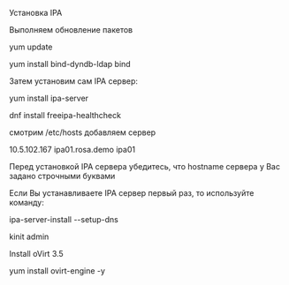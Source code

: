 Установка IPA

Выполняем обновление пакетов

yum update


yum install bind-dyndb-ldap bind

Затем установим сам IPA сервер:

yum install ipa-server


dnf install freeipa-healthcheck

смотрим /etc/hosts добавляем сервер 

10.5.102.167 ipa01.rosa.demo ipa01

Перед установкой IPA сервера убедитесь, что hostname сервера у Вас задано строчными буквами

Если Вы устанавливаете IPA сервер первый раз, то используйте команду:

ipa-server-install --setup-dns

kinit admin

Install oVirt 3.5

yum install ovirt-engine -y